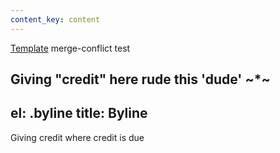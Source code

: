```yaml
---
content_key: content
---
```

[Template](../../patterns/03-templates-00-page/03-templates-00-page.html) merge-conflict test

Giving \"credit"
here rude this 'dude'
~*~
---
el: .byline
title: Byline
---
Giving credit where credit is due
